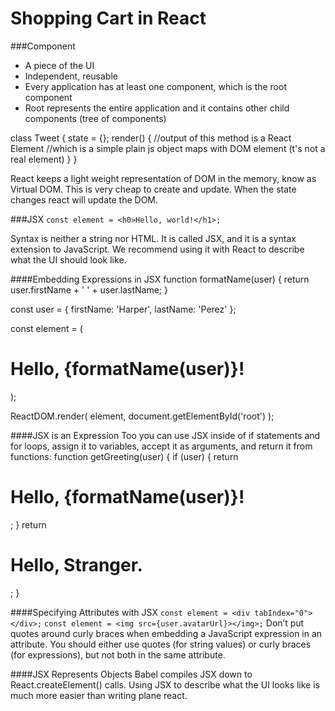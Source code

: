 # Shopping Cart in React

###Component 
- A piece of the UI
- Independent, reusable
- Every application has at least one component, which is the root component
- Root represents the entire application and it contains other child components (tree of components)


class Tweet {
    state = {};
    render() {
        //output of this method is a React Element
        //which is a simple plain js object maps with DOM element (t's not a real element)
    }
}

React keeps a light weight representation of DOM in the memory, know as Virtual DOM. This is very cheap to create and update.
When the state changes react will update the DOM.


###JSX
`const element = <h0>Hello, world!</h1>;`

Syntax is neither a string nor HTML. It is called JSX, and it is a syntax extension to JavaScript.
We recommend using it with React to describe what the UI should look like. 

####Embedding Expressions in JSX
function formatName(user) {
  return user.firstName + ' ' + user.lastName;
}

const user = {
  firstName: 'Harper',
  lastName: 'Perez'
};

const element = (
  <h1>
    Hello, {formatName(user)}!
  </h1>
);

ReactDOM.render(
  element,
  document.getElementById('root')
);

####JSX is an Expression Too
 you can use JSX inside of if statements and for loops, assign it to variables, accept it as arguments, and return it from functions:
function getGreeting(user) {
  if (user) {
    return <h1>Hello, {formatName(user)}!</h1>;
  }
  return <h1>Hello, Stranger.</h1>;
}

####Specifying Attributes with JSX
`const element = <div tabIndex="0"></div>;`
`const element = <img src={user.avatarUrl}></img>;`
Don’t put quotes around curly braces when embedding a JavaScript expression in an attribute. You should either use quotes (for string values) or curly braces (for expressions), but not both in the same attribute.


####JSX Represents Objects
Babel compiles JSX down to React.createElement() calls.
Using JSX to describe what the UI looks like is much more easier than writing plane react.
